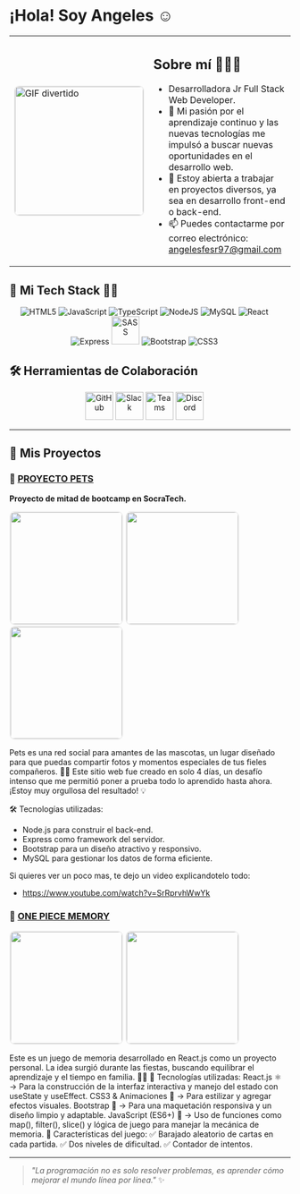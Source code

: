 #  ¡Hola! Soy Angeles ☺️

<table>
  <tr>
    <td>
      <img src="https://media.giphy.com/media/1yjpuTqR2LEGRyznsg/giphy.gif" 
           alt="GIF divertido" 
           width="230" 
           style="border: 2px solid #f0f0f0; border-radius: 10px;"/>
    </td>
    <td>
      <h2>Sobre mí 👩🏼‍💻</h2>
      <ul>
        <li>Desarrolladora Jr Full Stack Web Developer.</li>
        <li>🌱 Mi pasión por el aprendizaje continuo y las nuevas tecnologías me impulsó a buscar nuevas oportunidades en el desarrollo web.</li>
        <li>💼 Estoy abierta a trabajar en proyectos diversos, ya sea en desarrollo front-end o back-end.</li>
        <li>📫 Puedes contactarme por correo electrónico: <a href="mailto:angelesfesr97@gmail.com">angelesfesr97@gmail.com</a></li>
      </ul>
    </td>
  </tr>
</table>

## 🚀 Mi Tech Stack 👨‍💻

<p align="center">
  <span style="display: inline-block; margin-right: 20px;">
    <img src="https://img.icons8.com/color/48/000000/html-5.png" alt="HTML5" title="HTML5"/>
    <img src="https://img.icons8.com/color/48/000000/javascript.png" alt="JavaScript" title="JavaScript"/>
    <img src="https://img.icons8.com/color/48/000000/typescript.png" alt="TypeScript" title="TypeScript"/>
    <img src="https://img.icons8.com/color/48/000000/nodejs.png" alt="NodeJS" title="NodeJS"/>
    <img src="https://img.icons8.com/color/48/000000/mysql-logo.png" alt="MySQL" title="MySQL"/>
    <img src="https://img.icons8.com/color/48/000000/react-native.png" alt="React" title="React"/>
    <img src="https://img.icons8.com/ios/50/000000/express-js.png" alt="Express" title="Express"/>
    <img src="https://github.com/user-attachments/assets/46900a5a-7de1-46ab-a749-72c65d82edc3" alt="SASS" title="SASS" width="50" height="50"/>
    <img src="https://img.icons8.com/color/48/000000/bootstrap.png" alt="Bootstrap" title="Bootstrap"/>
    <img src="https://img.icons8.com/color/48/000000/css3.png" alt="CSS3" title="CSS3"/>
    
  </span>
</p>

## 🛠 Herramientas de Colaboración

<p align="center">
  <span style="display: inline-block; margin-right: 20px;">
    <img src="https://img.icons8.com/ios/50/000000/github.png" alt="GitHub" title="GitHub" width="50" height="50"/>
    <img src="https://github.com/user-attachments/assets/42b1e2a9-ff03-498c-a8e7-f0a69cb9eabb" alt="Slack" title="Slack" width="50" height="50"/>
    <img src="https://github.com/user-attachments/assets/8bbb067b-df19-498b-8c5f-76dc505f5f1b" alt="Teams" title="Teams" width="50" height="50"/>
    <img src="https://github.com/user-attachments/assets/4f56de72-36ab-4199-b081-719426336a6a" alt="Discord" title="Discord" width="50" height="50"/>
  </span>
</p>

---

## 💫 Mis Proyectos


### 🐶 [PROYECTO PETS](https://github.com/AngelesFernandez1/Proyecto-Pets)
**Proyecto de mitad de bootcamp en SocraTech.**

<p>
  <img src="https://github.com/user-attachments/assets/339c5a71-672f-4e00-9c5a-7a5c1976598a" width="200" style="border: 2px solid #f0f0f0; border-radius: 10px;"/>
  <img src="https://github.com/user-attachments/assets/28dea1fc-2550-40ed-967f-238ac53eb2a3" width="200" style="border: 2px solid #f0f0f0; border-radius: 10px;"/>
  <img src="https://github.com/user-attachments/assets/cb103edb-ec07-4a06-86a2-3f9bbda77862" width="200" style="border: 2px solid #f0f0f0; border-radius: 10px;"/>
</p>

Pets es una red social para amantes de las mascotas, un lugar diseñado para que puedas compartir fotos y momentos especiales de tus fieles compañeros. 🐶🐱
Este sitio web fue creado en solo 4 días, un desafío intenso que me permitió poner a prueba todo lo aprendido hasta ahora. ¡Estoy muy orgullosa del resultado! 💡

🛠️ Tecnologías utilizadas:
- Node.js para construir el back-end.
- Express como framework del servidor.
- Bootstrap para un diseño atractivo y responsivo.
- MySQL para gestionar los datos de forma eficiente.

Si quieres ver un poco mas, te dejo un video explicandotelo todo:
- https://www.youtube.com/watch?v=SrRprvhWwYk

### 🐶 [ONE PIECE MEMORY](https://github.com/AngelesFernandez1/One-Piece-Memory)
<p>
  <img src="https://github.com/user-attachments/assets/77a55dbc-60c8-4dbb-8f78-8276740dbe6f" width="200" style="border: 2px solid #f0f0f0; border-radius: 10px;"/>
  <img src="https://github.com/user-attachments/assets/1c0823a6-6039-42a0-826b-44010b4e151d" width="200" style="border: 2px solid #f0f0f0; border-radius: 10px;"/>
</p>

Este es un juego de memoria desarrollado en React.js como un proyecto personal. La idea surgió durante las fiestas, buscando equilibrar el aprendizaje y el tiempo en familia. 🎄✨
🚀 Tecnologías utilizadas:
React.js ⚛️ → Para la construcción de la interfaz interactiva y manejo del estado con useState y useEffect.
CSS3 & Animaciones 🎨 → Para estilizar y agregar efectos visuales.
Bootstrap 💠 → Para una maquetación responsiva y un diseño limpio y adaptable.
JavaScript (ES6+) 🚀 → Uso de funciones como map(), filter(), slice() y lógica de juego para manejar la mecánica de memoria.
🎯 Características del juego:
✅ Barajado aleatorio de cartas en cada partida.
✅ Dos niveles de dificultad.
✅ Contador de intentos.

---

> _"La programación no es solo resolver problemas, es aprender cómo mejorar el mundo línea por línea."_ ✨
